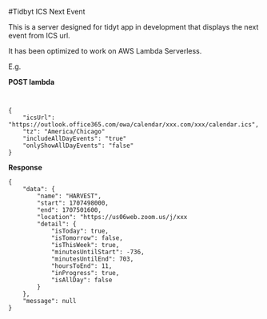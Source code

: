 #Tidbyt ICS Next Event


This is a server designed for tidyt app in development that displays the next event from ICS url.

It has been optimized to work on AWS Lambda Serverless.


E.g.

**POST lambda**
```


{
    "icsUrl": "https://outlook.office365.com/owa/calendar/xxx.com/xxx/calendar.ics",
    "tz": "America/Chicago"
    "includeAllDayEvents": "true"
    "onlyShowAllDayEvents": "false"
}
```

**Response**

```
{
    "data": {
        "name": "HARVEST",
        "start": 1707498000,
        "end": 1707501600,
        "location": "https://us06web.zoom.us/j/xxx
        "detail": {
            "isToday": true,
            "isTomorrow": false,
            "isThisWeek": true,
            "minutesUntilStart": -736,
            "minutesUntilEnd": 703,
            "hoursToEnd": 11,
            "inProgress": true,  
            "isAllDay": false
        }
    },
    "message": null
}
```

